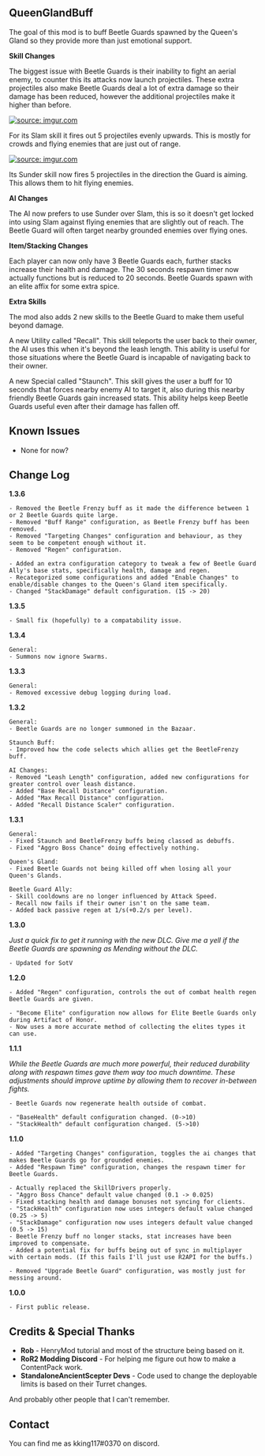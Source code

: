 ## QueenGlandBuff

The goal of this mod is to buff Beetle Guards spawned by the Queen's Gland so they provide more than just emotional support.

**Skill Changes**

The biggest issue with Beetle Guards is their inability to fight an aerial enemy, to counter this its attacks now launch projectiles.
These extra projectiles also make Beetle Guards deal a lot of extra damage so their damage has been reduced, however the additional projectiles make it higher than before.

<a href="https://imgur.com/wWG1E1P"><img src="https://i.imgur.com/wWG1E1P.png" title="source: imgur.com" /></a>

For its Slam skill it fires out 5 projectiles evenly upwards. This is mostly for crowds and flying enemies that are just out of range.

<a href="https://imgur.com/beAFC77"><img src="https://i.imgur.com/beAFC77.png" title="source: imgur.com" /></a>

Its Sunder skill now fires 5 projectiles in the direction the Guard is aiming. This allows them to hit flying enemies.

**AI Changes**

The AI now prefers to use Sunder over Slam, this is so it doesn't get locked into using Slam against flying enemies that are slightly out of reach.
The Beetle Guard will often target nearby grounded enemies over flying ones.

**Item/Stacking Changes**

Each player can now only have 3 Beetle Guards each, further stacks increase their health and damage.
The 30 seconds respawn timer now actually functions but is reduced to 20 seconds.
Beetle Guards spawn with an elite affix for some extra spice.

**Extra Skills**

The mod also adds 2 new skills to the Beetle Guard to make them useful beyond damage.

A new Utility called "Recall". This skill teleports the user back to their owner, the AI uses this when it's beyond the leash length. This ability is useful for those situations where the Beetle Guard is incapable of navigating back to their owner.

A new Special called "Staunch". This skill gives the user a buff for 10 seconds that forces nearby enemy AI to target it, also during this nearby friendly Beetle Guards gain increased stats. This ability helps keep Beetle Guards useful even after their damage has fallen off.

## Known Issues

- None for now?

## Change Log

**1.3.6**

```
- Removed the Beetle Frenzy buff as it made the difference between 1 or 2 Beetle Guards quite large.
- Removed "Buff Range" configuration, as Beetle Frenzy buff has been removed.
- Removed "Targeting Changes" configuration and behaviour, as they seem to be competent enough without it.
- Removed "Regen" configuration.

- Added an extra configuration category to tweak a few of Beetle Guard Ally's base stats, specifically health, damage and regen.
- Recategorized some configurations and added "Enable Changes" to enable/disable changes to the Queen's Gland item specifically.
- Changed "StackDamage" default configuration. (15 -> 20)
```

**1.3.5**

```
- Small fix (hopefully) to a compatability issue.
```

**1.3.4**

```
General:
- Summons now ignore Swarms.
```

**1.3.3**

```
General:
- Removed excessive debug logging during load.
```

**1.3.2**

```
General:
- Beetle Guards are no longer summoned in the Bazaar.

Staunch Buff:
- Improved how the code selects which allies get the BeetleFrenzy buff.

AI Changes:
- Removed "Leash Length" configuration, added new configurations for greater control over leash distance.
- Added "Base Recall Distance" configuration.
- Added "Max Recall Distance" configuration.
- Added "Recall Distance Scaler" configuration.
```

**1.3.1**

````
General:
- Fixed Staunch and BeetleFrenzy buffs being classed as debuffs.
- Fixed "Aggro Boss Chance" doing effectively nothing.

Queen's Gland:
- Fixed Beetle Guards not being killed off when losing all your Queen's Glands.

Beetle Guard Ally:
- Skill cooldowns are no longer influenced by Attack Speed.
- Recall now fails if their owner isn't on the same team.
- Added back passive regen at 1/s(+0.2/s per level).
````

**1.3.0**

_Just a quick fix to get it running with the new DLC. Give me a yell if the Beetle Guards are spawning as Mending without the DLC._

````
- Updated for SotV
````

**1.2.0**

````
- Added "Regen" configuration, controls the out of combat health regen Beetle Guards are given.

- "Become Elite" configuration now allows for Elite Beetle Guards only during Artifact of Honor.
- Now uses a more accurate method of collecting the elites types it can use.
````

**1.1.1**

_While the Beetle Guards are much more powerful, their reduced durability along with respawn times gave them way too much downtime. These adjustments should improve uptime by allowing them to recover in-between fights._

````
- Beetle Guards now regenerate health outside of combat.

- "BaseHealth" default configuration changed. (0->10)
- "StackHealth" default configuration changed. (5->10)
````

**1.1.0**

````
- Added "Targeting Changes" configuration, toggles the ai changes that makes Beetle Guards go for grounded enemies.
- Added "Respawn Time" configuration, changes the respawn timer for Beetle Guards.

- Actually replaced the SkillDrivers properly.
- "Aggro Boss Chance" default value changed (0.1 -> 0.025)
- Fixed stacking health and damage bonuses not syncing for clients.
- "StackHealth" configuration now uses integers default value changed (0.25 -> 5)
- "StackDamage" configuration now uses integers default value changed (0.5 -> 15)
- Beetle Frenzy buff no longer stacks, stat increases have been improved to compensate.
- Added a potential fix for buffs being out of sync in multiplayer with certain mods. (If this fails I'll just use R2API for the buffs.)

- Removed "Upgrade Beetle Guard" configuration, was mostly just for messing around.
````

**1.0.0**

````
- First public release.
````

## Credits & Special Thanks

* **Rob** - HenryMod tutorial and most of the structure being based on it.
* **RoR2 Modding Discord** - For helping me figure out how to make a ContentPack work.
* **StandaloneAncientScepter Devs** - Code used to change the deployable limits is based on their Turret changes.

And probably other people that I can't remember.

## Contact

You can find me as kking117#0370 on discord.